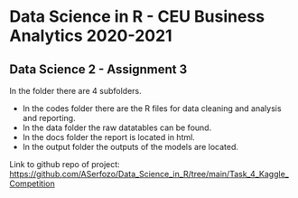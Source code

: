 # Data Science in R - CEU Business Analytics 2020-2021
## Data Science 2 - Assignment 3

In the folder there are 4 subfolders. 
- In the codes folder there are the R files for data cleaning and analysis and reporting.
- In the data folder the raw datatables can be found.
- In the docs folder the report is located in html.
- In the output folder the outputs of the models are located.

Link to github repo of project: https://github.com/ASerfozo/Data_Science_in_R/tree/main/Task_4_Kaggle_Competition